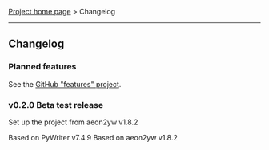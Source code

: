 [Project home page](index) > Changelog

------------------------------------------------------------------------

## Changelog

### Planned features

See the [GitHub "features" project](https://github.com/peter88213/aeon2yw_novelyst/projects/1).

### v0.2.0 Beta test release

Set up the project from aeon2yw v1.8.2

Based on PyWriter v7.4.9
Based on aeon2yw v1.8.2

